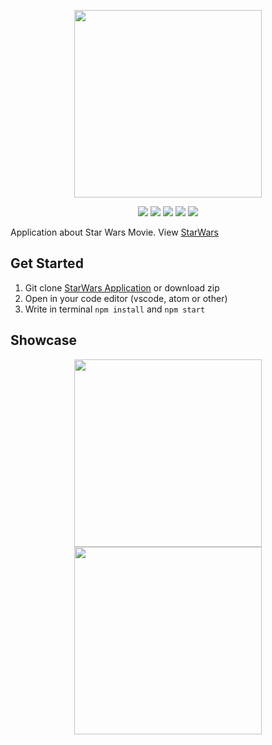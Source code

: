 <p align="center">
  <img width="300" height="300" src="https://user-images.githubusercontent.com/29118699/72728606-54c24980-3bc0-11ea-9b32-dd0dda6f0da8.png">
</p>

<p align="center">
<img src="https://img.shields.io/badge/react-16.10.2-blue">
<img src="https://img.shields.io/badge/axios-0.19.0-brightgreen">
<img src="https://img.shields.io/badge/react_dom-16.10.2-yellow">
<img src="https://img.shields.io/badge/antd-3.26.0-purple">
<img src="https://img.shields.io/badge/react_redux-7.1.1-orange">
</p>

Application about Star Wars Movie. View [StarWars](https://starwarsseries.netlify.com/)

## Get Started
 1. Git clone [StarWars Application](https://github.com/nithahuwaida/TheStarWars-Web.git) or download zip
 2. Open in your code editor (vscode, atom or other)
 3. Write in terminal ``npm install`` and ``npm start``

## Showcase
<p align="center">
  <img width="300" height="300" src="https://user-images.githubusercontent.com/29118699/72728583-4b38e180-3bc0-11ea-9cb6-bd3fcd739d01.PNG">
  <img width="300" height="300" src="https://user-images.githubusercontent.com/29118699/72728584-4bd17800-3bc0-11ea-8c4b-31749c8d2565.PNG">
</p>